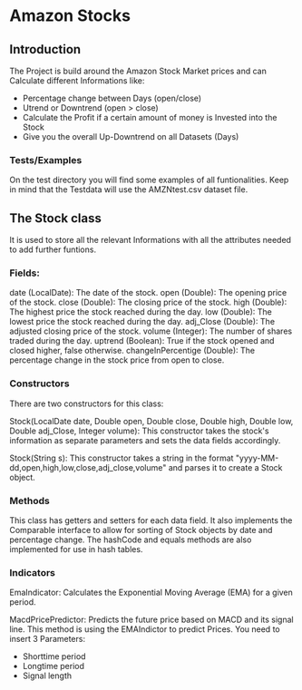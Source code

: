 # Amazon Stocks

## Introduction

The Project is build around the Amazon Stock Market prices and can Calculate different Informations like:

- Percentage change between Days (open/close)
- Utrend or Downtrend (open > close)
- Calculate the Profit if a certain amount of money is Invested into the Stock
- Give you the overall Up-Downtrend on all Datasets (Days)


### Tests/Examples

On the test directory you will find some examples of all funtionalities.
Keep in mind that the Testdata will use the AMZNtest.csv dataset file.

## The Stock class

It is used to store all the relevant Informations with all the attributes needed to add further funtions.

### Fields:

date (LocalDate): The date of the stock.
open (Double): The opening price of the stock.
close (Double): The closing price of the stock.
high (Double): The highest price the stock reached during the day.
low (Double): The lowest price the stock reached during the day.
adj_Close (Double): The adjusted closing price of the stock.
volume (Integer): The number of shares traded during the day.
uptrend (Boolean): True if the stock opened and closed higher, false otherwise.
changeInPercentige (Double): The percentage change in the stock price from open to close.

### Constructors
There are two constructors for this class:

Stock(LocalDate date, Double open, Double close, Double high, Double low, Double adj_Close, Integer volume): This constructor takes the stock's information as separate parameters and sets the data fields accordingly.

Stock(String s): This constructor takes a string in the format "yyyy-MM-dd,open,high,low,close,adj_close,volume" and parses it to create a Stock object.

### Methods

This class has getters and setters for each data field. It also implements the Comparable interface to allow for sorting of Stock objects by date and percentage change. The hashCode and equals methods are also implemented for use in hash tables.

### Indicators

EmaIndicator: Calculates the Exponential Moving Average (EMA) for a given period.

MacdPricePredictor: Predicts the future price based on MACD and its signal line.
This method is using the EMAIndictor to predict Prices. You need to insert 3 Parameters:
- Shorttime period
- Longtime period
- Signal length

